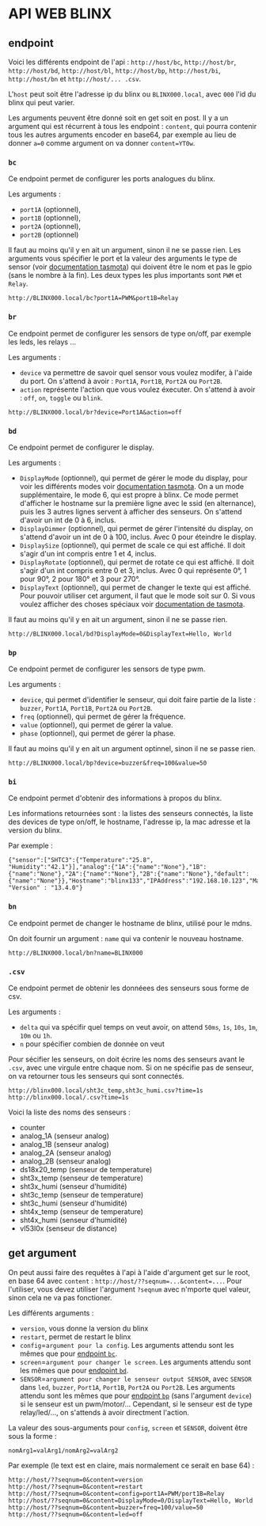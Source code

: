 # API WEB BLINX

## endpoint
Voici les différents endpoint de l'api : `http://host/bc`, `http://host/br`, `http://host/bd`, `http://host/bl`, `http://host/bp`, `http://host/bi`, `http://host/bn` et `http://host/... .csv`.

L'`host` peut soit être l'adresse ip du blinx ou `BLINX000.local`, avec `000` l'id du blinx qui peut varier.

Les arguments peuvent être donné soit en get soit en post. Il y a un argument qui est récurrent à tous les endpoint : `content`, qui pourra contenir tous les autres arguments encoder en base64, par exemple au lieu de donner `a=0` comme argument on va donner `content=YT0w`.

### `bc`

Ce endpoint permet de configurer les ports analogues du blinx.

Les arguments :

- `port1A` (optionnel),
- `port1B` (optionnel),
- `port2A` (optionnel),
- `port2B` (optionnel)

Il faut au moins qu'il y en ait un argument, sinon il ne se passe rien.
Les arguments vous spécifier le port et la valeur des arguments le type de sensor (voir [documentation tasmota](https://tasmota.github.io/docs/Components-old/#gpio-conversion)) qui doivent être le nom et pas le gpio (sans le nombre à la fin). Les deux types les plus importants sont `PWM` et `Relay`.

```
http://BLINX000.local/bc?port1A=PWM&port1B=Relay
```

### `br`

Ce endpoint permet de configurer les sensors de type on/off, par exemple les leds, les relays ...

Les arguments :

- `device` va permettre de savoir quel sensor vous voulez modifer, à l'aide du port. On s'attend à avoir : `Port1A`, `Port1B`, `Port2A` ou `Port2B`.
- `action` représente l'action que vous voulez éxecuter. On s'attend à avoir : `off`, `on`, `toggle` ou `blink`.

```
http://BLINX000.local/br?device=Port1A&action=off
```

### `bd`

Ce endpoint permet de configurer le display.

Les arguments :

- `DisplayMode` (optionnel), qui permet de gérer le mode du display, pour voir les différents modes voir [documentation tasmota](https://tasmota.github.io/docs/Displays/#displaymode). On a un mode supplémentaire, le mode 6, qui est propre à blinx. Ce mode permet d'afficher le hostname sur la première ligne avec le ssid (en alternance), puis les 3 autres lignes servent à afficher des senseurs. On s'attend d'avoir un int de 0 à 6, inclus.
- `DisplayDimmer` (optionnel), qui permet de gérer l'intensité du display, on s'attend d'avoir un int de 0 à 100, inclus. Avec 0 pour éteindre le display.
- `DisplaySize` (optionnel), qui permet de scale ce qui est affiché. Il doit s'agir d'un int compris entre 1 et 4, inclus.
- `DisplayRotate` (optionnel), qui permet de rotate ce qui est affiché. Il doit s'agir d'un int compris entre 0 et 3, inclus. Avec 0 qui représente 0°, 1 pour 90°, 2 pour 180° et 3 pour 270°.
- `DisplayText` (optionnel), qui permet de changer le texte qui est affiché. Pour pouvoir utiliser cet argument, il faut que le mode soit sur 0. Si vous voulez afficher des choses spéciaux voir [documentation de tasmota](https://tasmota.github.io/docs/Displays/#displaytext).

Il faut au moins qu'il y en ait un argument, sinon il ne se passe rien.

```
http://BLINX000.local/bd?DisplayMode=0&DisplayText=Hello, World
```

### `bp`

Ce endpoint permet de configurer les sensors de type pwm.

Les arguments :

- `device`, qui permet d'identifier le senseur, qui doit faire partie de la liste : `buzzer`, `Port1A`, `Port1B`, `Port2A` ou `Port2B`.
- `freq` (optionnel), qui permet de gérer la fréquence.
- `value` (optionnel), qui permet de gérer la value.
- `phase` (optionnel), qui permet de gérer la phase.

Il faut au moins qu'il y en ait un argument optinnel, sinon il ne se passe rien.

```
http://BLINX000.local/bp?device=buzzer&freq=100&value=50
```

### `bi`

Ce endpoint permet d'obtenir des informations à propos du blinx.

Les informations retournées sont : la listes des senseurs connectés, la liste des devices de type on/off, le hostname, l'adresse ip, la mac adresse et la version du blinx.

Par exemple :
```
{"sensor":["SHTC3":{"Temperature":"25.8", "Humidity":"42.1"}],"analog":{"1A":{"name":"None"},"1B":{"name":"None"},"2A":{"name":"None"},"2B":{"name":"None"},"default":{"name":"None"}},"Hostname":"blinx133","IPAddress":"192.168.10.123","Mac":"DC:54:75:B4:..:..", "Version" : "13.4.0"}
```

### `bn`

Ce endpoint permet de changer le hostname de blinx, utilisé pour le mdns.

On doit fournir un argument : `name` qui va contenir le nouveau hostname.

```
http://BLINX000.local/bn?name=BLINX000
```

### `.csv`

Ce endpoint permet de obtenir les donnéees des senseurs sous forme de csv.

Les arguments :
- `delta` qui va spécifir quel temps on veut avoir, on attend `50ms`, `1s`, `10s`, `1m`, `10m` ou `1h`.
- `n` pour spécifier combien de donnée on veut

Pour sécifier les senseurs, on doit écrire les noms des senseurs avant le `.csv`, avec une virgule entre chaque nom.
Si on ne spécifie pas de senseur, on va retourner tous les senseurs qui sont connectés.

```
http://blinx000.local/sht3c_temp,sht3c_humi.csv?time=1s
http://blinx000.local/.csv?time=1s
```

Voici la liste des noms des senseurs :

- counter
- analog_1A (senseur analog)
- analog_1B (senseur analog)
- analog_2A (senseur analog)
- analog_2B (senseur analog)
- ds18x20_temp (senseur de temperature)
- sht3x_temp (senseur de temperature)
- sht3x_humi (senseur d'humidité)
- sht3c_temp (senseur de temperature)
- sht3c_humi (senseur d'humidité)
- sht4x_temp (senseur de temperature)
- sht4x_humi (senseur d'humidité)
- vl53l0x (senseur de distance)


##  get argument

On peut aussi faire des requêtes à l'api à l'aide d'argument get sur le root, en base 64 avec `content` : `http://host/??seqnum=...&content=...`. Pour l'utiliser, vous devez utiliser l'argument `?seqnum` avec n'mporte quel valeur, sinon cela ne va pas fonctioner.

Les différents arguments :

- `version`, vous donne la version du blinx
- `restart`, permet de restart le blinx
- `config`=`argument pour la config`. Les arguments attendu sont les mêmes que pour [endpoint `bc`](#bc).
- `screen`=`argument pour changer le screen`. Les arguments attendu sont les mêmes que pour [endpoint `bd`](#bd).
- `SENSOR`=`argument pour changer le senseur output SENSOR`, avec `SENSOR` dans `led`, `buzzer`, `Port1A`, `Port1B`, `Port2A` ou `Port2B`. Les arguments attendu sont les mêmes que pour [endpoint `bp`](#bp) (sans l'argument `device`) si le senseur est un pwm/motor/... Cependant, si le senseur est de type relay/led/..., on s'attends à avoir directment l'action.

La valeur des sous-arguments pour `config`, `screen` et `SENSOR`, doivent être sous la forme :
```
nomArg1=valArg1/nomArg2=valArg2
```

Par exemple (le text est en claire, mais normalement ce serait en base 64) :
```
http://host/??seqnum=0&content=version
http://host/??seqnum=0&content=restart
http://host/??seqnum=0&content=config=port1A=PWM/port1B=Relay
http://host/??seqnum=0&content=DisplayMode=0/DisplayText=Hello, World
http://host/??seqnum=0&content=buzzer=freq=100/value=50
http://host/??seqnum=0&content=led=off
```